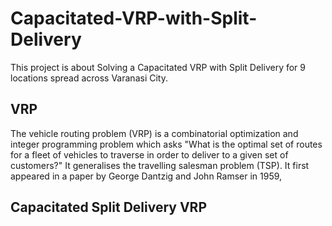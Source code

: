 # Capacitated-VRP-with-Split-Delivery
This project is about Solving a Capacitated VRP with Split Delivery for 9 locations spread across Varanasi City.
## VRP
The vehicle routing problem (VRP) is a combinatorial optimization and integer programming problem which asks "What is the optimal set of routes for a fleet of vehicles to traverse in order to deliver to a given set of customers?" It generalises the travelling salesman problem (TSP). It first appeared in a paper by George Dantzig and John Ramser in 1959,
## Capacitated Split Delivery VRP
